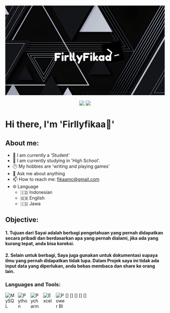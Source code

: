 [![firllyfikaa header](https://github.com/firllyfikaa/firllyfikaa/blob/main/profile.png)](https://github.com/firllyfikaa/)


<p align="center">
  <img src="https://visitor-badge.laobi.icu/badge?page_id=firllyfikaa.firllyfikaa" />
  <a href="https://github.com/firllyfikaa"><img src="https://img.shields.io/github/followers/firllyfikaa?label=followers&style=social"/></a>
  </a>
</p>

# Hi there, I'm 'Firllyfikaa👋'
## About me:
- 👤 I am currently a 'Student'
- 🏫 I am currently studying in 'High School'.
- 🕛 My hobbies are 'writing and playing games'
- 💬 Ask me about anything
- 📫 How to reach me: fikaamc@gmail.com
- 🌐 Language
   - 🇮🇩 Indonesian
   - 🇬🇧 English
   - 🇮🇩 Jawa

## Objective:

#### 1. Tujuan dari Sayai adalah berbagi pengetahuan yang pernah didapatkan secara pribadi dan berdasarkan apa yang pernah dialami, jika ada yang kurang tepat, anda bisa koreksi.

#### 2. Selain untuk berbagi, Saya juga gunakan untuk dokumentasi supaya ilmu yang pernah didapatkan tidak lupa. Dalam Projek saya ini tidak ada input data yang diperlukan, anda bebas membaca dan share ke orang lain.


### Languages and Tools:

[<img align="left" alt="MySQL" width="30px" src="https://cdn.jsdelivr.net/gh/devicons/devicon/icons/mysql/mysql-original.svg" style="padding-right:10px;" />]
[<img align="left" alt="Python" width="30px" src="https://upload.wikimedia.org/wikipedia/commons/thumb/c/c3/Python-logo-notext.svg/110px-Python-logo-notext.svg.png?20100317150552" style="padding-right:10px;" />]
[<img align="left" alt="Pycharm" width="30px" src="https://upload.wikimedia.org/wikipedia/commons/thumb/1/1d/PyCharm_Icon.svg/220px-PyCharm_Icon.svg.png" style="padding-right:10px;" />]
[<img align="left" alt="Excel" width="30px" src="https://is2-ssl.mzstatic.com/image/thumb/Purple126/v4/a8/fd/5a/a8fd5a84-c6f1-355f-3b9f-6e86598efaa3/XCEL.png/1200x630bb.png" style="padding-right:10px;" />]
[<img align="left" alt="Power BI" width="30px" src="https://powerbi.microsoft.com/pictures/application-logos/svg/powerbi.svg" style="padding-right:0px;" />]
<br />
<br />
